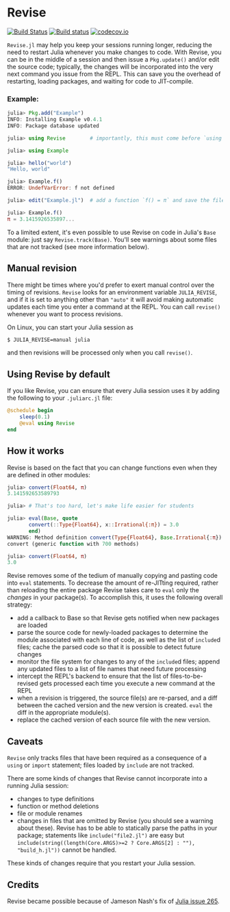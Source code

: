 # Revise

[![Build Status](https://travis-ci.org/timholy/Revise.jl.svg?branch=master)](https://travis-ci.org/timholy/Revise.jl)
[![Build status](https://ci.appveyor.com/api/projects/status/e1xnsj4e5q9308y6/branch/master?svg=true)](https://ci.appveyor.com/project/timholy/revise-jl/branch/master)
[![codecov.io](http://codecov.io/github/timholy/Revise.jl/coverage.svg?branch=master)](http://codecov.io/github/timholy/Revise.jl?branch=master)

`Revise.jl` may help you keep your sessions running longer, reducing the
need to restart Julia whenever you make changes to code.
With Revise, you can be in the middle of a session and then issue a `Pkg.update()`
and/or edit the source code; typically, the changes will be incorporated
into the very next command you issue from the REPL.
This can save you the overhead of restarting, loading packages, and waiting for code to JIT-compile.

### Example:

```julia
julia> Pkg.add("Example")
INFO: Installing Example v0.4.1
INFO: Package database updated

julia> using Revise        # importantly, this must come before `using Example`

julia> using Example

julia> hello("world")
"Hello, world"

julia> Example.f()
ERROR: UndefVarError: f not defined

julia> edit("Example.jl")  # add a function `f() = π` and save the file

julia> Example.f()
π = 3.1415926535897...
```

To a limited extent, it's even possible to use Revise on code in
Julia's `Base` module: just say `Revise.track(Base)`. You'll see
warnings about some files that are not tracked (see more information
below).

## Manual revision

There might be times where you'd prefer to exert manual control over
the timing of revisions. `Revise` looks for an environment variable
`JULIA_REVISE`, and if it is set to anything other than `"auto"` it
will avoid making automatic updates each time you enter a command at
the REPL. You can call `revise()` whenever you want to process
revisions.

On Linux, you can start your Julia session as

```sh
$ JULIA_REVISE=manual julia
```

and then revisions will be processed only when you call `revise()`.

## Using Revise by default

If you like Revise, you can ensure that every Julia session uses it by
adding the following to your `.juliarc.jl` file:

```julia
@schedule begin
    sleep(0.1)
    @eval using Revise
end
```

## How it works

Revise is based on the fact that you can change functions even when
they are defined in other modules:

```julia
julia> convert(Float64, π)
3.141592653589793

julia> # That's too hard, let's make life easier for students

julia> eval(Base, quote
       convert(::Type{Float64}, x::Irrational{:π}) = 3.0
       end)
WARNING: Method definition convert(Type{Float64}, Base.Irrational{:π}) in module Base at irrationals.jl:130 overwritten at REPL[2]:2.
convert (generic function with 700 methods)

julia> convert(Float64, π)
3.0
```

Revise removes some of the tedium of manually copying and pasting code
into `eval` statements.  To decrease the amount of re-JITting
required, rather than reloading the entire package Revise takes care
to `eval` only the *changes* in your package(s).  To accomplish this,
it uses the following overall strategy:

- add a callback to Base so that Revise gets notified when new
  packages are loaded
- parse the source code for newly-loaded packages to determine the
  module associated with each line of code, as well as the list of
  `include`d files; cache the parsed code so that it is possible to
  detect future changes
- monitor the file system for changes to any of the `include`d files;
  append any updated files to a list of file names that need future
  processing
- intercept the REPL's backend to ensure that the list of
  files-to-be-revised gets processed each time you execute a new
  command at the REPL
- when a revision is triggered, the source file(s) are re-parsed, and
  a diff between the cached version and the new version is
  created. `eval` the diff in the appropriate module(s).
- replace the cached version of each source file with the new version.

## Caveats

`Revise` only tracks files that have been required as a consequence of
a `using` or `import` statement; files loaded by `include` are not
tracked.

There are some kinds of changes that Revise cannot incorporate into a running Julia session:

- changes to type definitions
- function or method deletions
- file or module renames
- changes in files that are omitted by Revise (you should see a warning about these). Revise has to be able to statically parse the paths in your package; statements like `include("file2.jl")` are easy but `include(string((length(Core.ARGS)>=2 ? Core.ARGS[2] : ""), "build_h.jl"))` cannot be handled.

These kinds of changes require that you restart your Julia session.

## Credits

Revise became possible because of Jameson Nash's fix of [Julia issue 265](https://github.com/JuliaLang/julia/issues/265).

